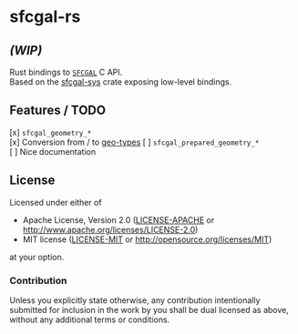 # sfcgal-rs
## *(WIP)*

Rust bindings to [`SFCGAL`](http://oslandia.github.io/SFCGAL/) C API.  
Based on the [sfcgal-sys](https://github.com/mthh/sfcgal-rs) crate exposing low-level bindings.

## Features / TODO

[x] `sfcgal_geometry_*`  
[x] Conversion from / to [geo-types]()
[ ] `sfcgal_prepared_geometry_*`  
[ ] Nice documentation  


## License

Licensed under either of
 * Apache License, Version 2.0 ([LICENSE-APACHE](LICENSE-APACHE) or http://www.apache.org/licenses/LICENSE-2.0)
 * MIT license ([LICENSE-MIT](LICENSE-MIT) or http://opensource.org/licenses/MIT)

at your option.

### Contribution

Unless you explicitly state otherwise, any contribution intentionally submitted
for inclusion in the work by you shall be dual licensed as above, without any
additional terms or conditions.
